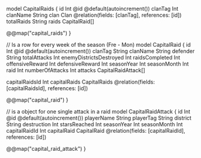 model CapitalRaids {
id Int @id @default(autoincrement())
clanTag Int
clanName String
clan Clan @relation(fields: [clanTag], references: [id])
totalRaids String
raids CapitalRaid[]

@@map("capital_raids")
}

// Is a row for every week of the season (Fre - Mon)
model CapitalRaid {
id Int @id @default(autoincrement())
clanTag String
clanName String
defender String
totalAttacks Int
enemyDistrictsDestroyed Int
raidsCompleted Int
offensiveReward Int
defensiveReward Int
seasonYear Int
seasonMonth Int
raid Int
numberOfAttacks Int
attacks CapitalRaidAttack[]

capitalRaidsId Int
capitalRaids CapitalRaids @relation(fields: [capitalRaidsId], references: [id])

@@map("capital_raid")
}

// is a object for one single attack in a raid
model CapitalRaidAttack {
id Int @id @default(autoincrement())
playerName String
playerTag String
district String
destruction Int
starsReached Int
seasonYear Int
seasonMonth Int
capitalRaidId Int
capitalRaid CapitalRaid @relation(fields: [capitalRaidId], references: [id])

@@map("capital_raid_attack")
}
